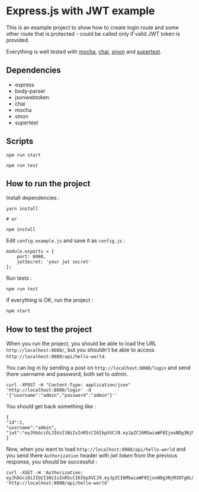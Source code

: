 # Express.js with JWT example

This is an example project to show how to create login route and some other
route that is protected - could be called only if valid JWT token is provided.

Everything is well tested with [mocha](https://mochajs.org), [chai](http://chaijs.com), [sinon](http://sinonjs.org) and [supertest](https://github.com/visionmedia/supertest).

## Dependencies

* express
* body-parser
* jsonwebtoken
* chai
* mocha
* sinon
* supertest

## Scripts

`npm run start`

`npm run test`

## How to run the project

Install dependencies :

```
yarn install

# or

npm install
```

Edit `config.example.js` and save it as `config.js` :

```
module.exports = {
    port: 8080,
    jwtSecret: 'your jwt secret'
};
```

Run tests :

```
npm run test
```

If everything is OK, run the project :

```
npm start
```

## How to test the project

When you run the project, you should be able to load the URL `http://localhost:8080/`, but you shouldn't be able to access `http://localhost:8080/api/hello-world`.

You can log in by sending a post on `http://localhost:8080/login` and send there username and password, both set to _admin_.

```
curl -XPOST -H "Content-Type: application/json" 'http://localhost:8080/login' -d '{"username":"admin","password":"admin"}''
```

You should get back something like :

```
{
"id":1,
"username":"admin",
"jwt":"eyJhbGciOiJIUzI1NiIsInR5cCI6IkpXVCJ9.eyJpZCI6MSwiaWF0IjoxNDg3NjM3OTg0LCJleHAiOjE0ODc2NDE1ODR9.1jMwROveQeR64baJOPdZV4SdpmKKVRvgPg0wJX9sHnI"
}
```

Now, when you want to load `http://localhost:8080/api/hello-world` and you send there `Authorization` header with _jwt token_ from the previous response, you should be successful :

```
curl -XGET -H 'Authorization: eyJhbGciOiJIUzI1NiIsInR5cCI6IkpXVCJ9.eyJpZCI6MSwiaWF0IjoxNDg3NjM3OTg0LCJleHAiOjE0ODc2NDE1ODR9.1jMwROveQeR64baJOPdZV4SdpmKKVRvgPg0wJX9sHnI' 'http://localhost:8080/api/hello-world'
```
